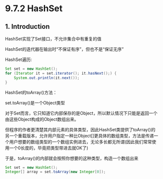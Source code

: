 # 9.7.2 HashSet

## 1. Introduction

HashSet实现了Set接口，不允许集合中有重复的值

HashSet的迭代器在输出时“不保证有序”，但也不是“保证无序”

HashSet遍历:

```java
Set set = new HashSet();
for (Iterator it = set.iterator(); it.hasNext();) {
    System.out.println(it.next());
}
```

HashSet的toArray\(\)方法：

set.toArray\(\)是一个Object类型

对于Set而言，它只知道它内部保存的是Object，所以默认情况下只能是返回一个由这些Object构成的Object数组出来。

但程序的作者更清楚其内部元素的具体类型，因此HashSet类提供了toArray\(\)的另一个重载版本，允许用户指定一种比Object\[\]更具体的数组类型，方法是传递一个用户想要的数组类型的一个数组实例进去，无论多长都无所谓\(因此我们常常使用一个0长度的，毕竟把类型带进去就OK了\)

于是，toArray\(\)的内部就会按照你想要的这种类型，构造一个数组出来

```java
Set set = new HashSet();
Integer[] array = set.toArray(new Integer[0]);
```

